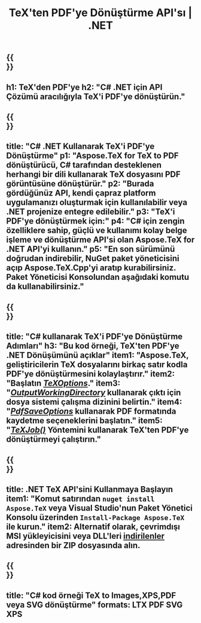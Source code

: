 ﻿---
translation: true
template: /_templates/_conversion-child-net.md
title: TeX'ten PDF'ye Dönüştürme API'sı | .NET
description: TeX'ten PDF'ye dönüştürme işlevi. Bu şirket içi .NET kitaplığını projenize entegre edin veya TeX'i PDF'ye dönüştürmek için platformlar arası uygulamaları kullanın.
keywords: tex'ten pdf'ye api net, tex2pdf entegre c#
url: /net/conversion/tex-to-pdf/
family: tex
platformtag: net
feature: conversion
informat: TEX
outformat: PDF
otherformats: BMP PNG JPEG TIFF SVG XPS
---


{{<section banner>}}
---
h1: TeX'den PDF'ye
h2: "C# .NET için API Çözümü aracılığıyla TeX'i PDF'ye dönüştürün."
---

{{<section overview>}}
---
title: "C# .NET Kullanarak TeX'i PDF'ye Dönüştürme"
p1: "Aspose.TeX for TeX to PDF dönüştürücü, C# tarafından desteklenen herhangi bir dili kullanarak TeX dosyasını PDF görüntüsüne dönüştürür."
p2: "Burada gördüğünüz API, kendi çapraz platform uygulamanızı oluşturmak için kullanılabilir veya .NET projenize entegre edilebilir."
p3: "TeX'i PDF'ye dönüştürmek için:"
p4: "C# için zengin özelliklere sahip, güçlü ve kullanımı kolay belge işleme ve dönüştürme API'si olan Aspose.TeX for .NET API'yi kullanın."
p5: "En son sürümünü doğrudan indirebilir, NuGet paket yöneticisini açıp Aspose.TeX.Cpp'yi aratıp kurabilirsiniz. Paket Yöneticisi Konsolundan aşağıdaki komutu da kullanabilirsiniz."
---

{{<section feature1>}}
---
title: "C# kullanarak TeX'i PDF'ye Dönüştürme Adımları"
h3: "Bu kod örneği, TeX'ten PDF'ye .NET Dönüşümünü açıklar"
item1: "Aspose.TeX, geliştiricilerin TeX dosyalarını birkaç satır kodla PDF'ye dönüştürmesini kolaylaştırır."
item2: "Başlatın [*TeXOptions*](https://reference.aspose.com/tex/net/aspose.tex/texoptions/)."
item3: "[*OutputWorkingDirectory*](https://reference.aspose.com/tex/net/aspose.tex/texoptions/outputworkingdirectory/) kullanarak çıktı için dosya sistemi çalışma dizinini belirtin."
item4: "[*PdfSaveOptions*](https://reference.aspose.com/tex/net/aspose.tex.presentation.image/pdfsaveoptions/) kullanarak PDF formatında kaydetme seçeneklerini başlatın."
item5: "[*TeXJob()*](https://reference.aspose.com/tex/net/aspose.tex/texjob/) Yöntemini kullanarak TeX'ten PDF'ye dönüştürmeyi çalıştırın."
---

{{<section feature2>}}
---
title: .NET TeX API'sini Kullanmaya Başlayın
item1: "Komut satırından ```nuget install Aspose.TeX``` veya Visual Studio'nun Paket Yönetici Konsolu üzerinden ```Install-Package Aspose.TeX``` ile kurun."
item2: Alternatif olarak, çevrimdışı MSI yükleyicisini veya DLL'leri [indirilenler](https://releases.aspose.com/tex/net) adresinden bir ZIP dosyasında alın.
---

{{<section widget>}}
---
title: "C# kod örneği TeX to Images,XPS,PDF veya SVG dönüştürme"
formats: LTX PDF SVG XPS
---